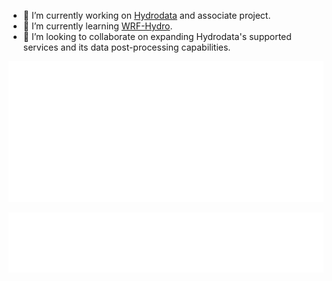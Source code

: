 - 🔭 I’m currently working on [Hydrodata](https://github.com/cheginit/hydrodata) and associate project.
- 🌱 I’m currently learning [WRF-Hydro](https://github.com/NCAR/wrf_hydro_nwm_public).
- 👯 I’m looking to collaborate on expanding Hydrodata's supported services and its data post-processing capabilities.

![Metrics](https://github.com/cheginit/cheginit/blob/main/github-metrics.svg)

![Metrics](https://github.com/cheginit/cheginit/blob/main/github-languages.svg)
